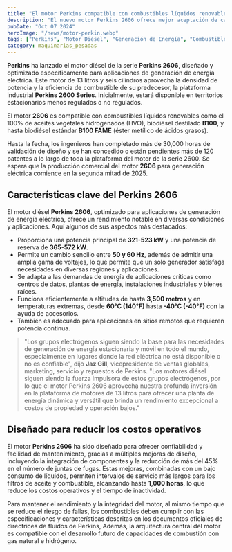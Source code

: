 ```yaml
---
title: "El motor Perkins compatible con combustibles líquidos renovables como aceites vegetales hidrogenados y biodiésel"
description: "El nuevo motor Perkins 2606 ofrece mejor aceptación de carga, eficiencia de combustible y versatilidad. Este motor está optimizado para aplicaciones de generación de energía eléctrica y es compatible con combustibles renovables como biodiésel B100 y aceites vegetales hidrogenados (HVO)."
pubDate: "Oct 07 2024"
heroImage: "/news/motor-perkin.webp"
tags: ["Perkins", "Motor Diésel", "Generación de Energía", "Combustibles Renovables", "Noticias", "Tecnología"]
category: maquinarias_pesadas
---
```


**Perkins** ha lanzado el motor diésel de la serie **Perkins 2606**, diseñado y optimizado específicamente para aplicaciones de generación de energía eléctrica. Este motor de 13 litros y seis cilindros aprovecha la densidad de potencia y la eficiencia de combustible de su predecesor, la plataforma industrial **Perkins 2600 Series**. Inicialmente, estará disponible en territorios estacionarios menos regulados o no regulados.

El motor **2606** es compatible con combustibles líquidos renovables como el 100% de aceites vegetales hidrogenados (HVO), biodiésel destilado **B100**, y hasta biodiésel estándar **B100 FAME** (éster metílico de ácidos grasos).

Hasta la fecha, los ingenieros han completado más de 30,000 horas de validación de diseño y se han concedido o están pendientes más de 120 patentes a lo largo de toda la plataforma del motor de la serie 2600. Se espera que la producción comercial del motor **2606** para generación eléctrica comience en la segunda mitad de 2025.

## Características clave del Perkins 2606

El motor diésel **Perkins 2606**, optimizado para aplicaciones de generación de energía eléctrica, ofrece un rendimiento notable en diversas condiciones y aplicaciones. Aquí algunos de sus aspectos más destacados:

- Proporciona una potencia principal de **321-523 kW** y una potencia de reserva de **365-572 kW**.
- Permite un cambio sencillo entre **50 y 60 Hz**, además de admitir una amplia gama de voltajes, lo que permite que un solo generador satisfaga necesidades en diversas regiones y aplicaciones.
- Se adapta a las demandas de energía de aplicaciones críticas como centros de datos, plantas de energía, instalaciones industriales y bienes raíces.
- Funciona eficientemente a altitudes de hasta **3,500 metros** y en temperaturas extremas, desde **60°C (140°F)** hasta **-40°C (-40°F)** con la ayuda de accesorios.
- También es adecuado para aplicaciones en sitios remotos que requieren potencia continua.

> "Los grupos electrógenos siguen siendo la base para las necesidades de generación de energía estacionaria y móvil en todo el mundo, especialmente en lugares donde la red eléctrica no está disponible o no es confiable", dijo **Jaz Gill**, vicepresidente de ventas globales, marketing, servicio y repuestos de Perkins. "Los motores diésel siguen siendo la fuerza impulsora de estos grupos electrógenos, por lo que el motor Perkins 2606 aprovecha nuestra profunda inversión en la plataforma de motores de 13 litros para ofrecer una planta de energía dinámica y versátil que brinda un rendimiento excepcional a costos de propiedad y operación bajos."

## Diseñado para reducir los costos operativos

El motor **Perkins 2606** ha sido diseñado para ofrecer confiabilidad y facilidad de mantenimiento, gracias a múltiples mejoras de diseño, incluyendo la integración de componentes y la reducción de más del 45% en el número de juntas de fugas. Estas mejoras, combinadas con un bajo consumo de líquidos, permiten intervalos de servicio más largos para los filtros de aceite y combustible, alcanzando hasta **1,000 horas**, lo que reduce los costos operativos y el tiempo de inactividad.

Para mantener el rendimiento y la integridad del motor, al mismo tiempo que se reduce el riesgo de fallas, los combustibles deben cumplir con las especificaciones y características descritas en los documentos oficiales de directrices de fluidos de Perkins, Además, la arquitectura central del motor es compatible con el desarrollo futuro de capacidades de combustión con gas natural e hidrógeno.